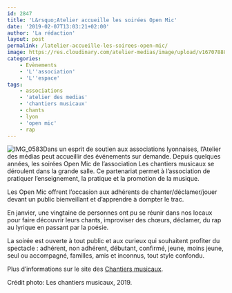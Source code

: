 ```yaml
---
id: 2847
title: 'L&rsquo;Atelier accueille les soirées Open Mic'
date: '2019-02-07T13:03:21+02:00'
author: 'La rédaction'
layout: post
permalink: /latelier-accueille-les-soirees-open-mic/
image: https://res.cloudinary.com/atelier-medias/image/upload/v1670788888/blog/nzlb92t3whxxuf43b7mi.jpg
categories:
    - Evènements
    - 'L''association'
    - 'L''espace'
tags:
    - associations
    - 'atelier des medias'
    - 'chantiers musicaux'
    - chants
    - lyon
    - 'open mic'
    - rap
---
```


![IMG_0583](https://res.cloudinary.com/atelier-medias/image/upload/v1670788890/blog/a8dh9ikpvzdhi10mtfl4.jpg)Dans un esprit de soutien aux associations lyonnaises, l’Atelier des médias peut accueillir des événements sur demande. Depuis quelques années, les soirées Open Mic de l’association Les chantiers musicaux se déroulent dans la grande salle. Ce partenariat permet à l’association de pratiquer l’enseignement, la pratique et la promotion de la musique.

Les Open Mic offrent l’occasion aux adhérents de chanter/déclamer/jouer devant un public bienveillant et d’apprendre à dompter le trac.

En janvier, une vingtaine de personnes ont pu se réunir dans nos locaux pour faire découvrir leurs chants, improviser des chœurs, déclamer, du rap au lyrique en passant par la poésie.

La soirée est ouverte à tout public et aux curieux qui souhaitent profiter du spectacle : adhérent, non adhérent, débutant, confirmé, jeune, moins jeune, seul ou accompagné, familles, amis et inconnus, tout style confondu.

Plus d’informations sur le site des [Chantiers musicaux](https://www.leschantiersmusicaux.com/).

Crédit photo: Les chantiers musicaux, 2019.
